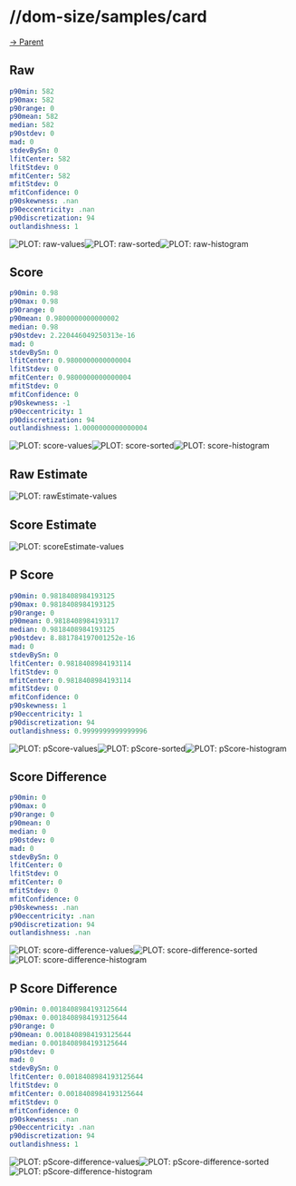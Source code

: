 
# //dom-size/samples/card

[→ Parent](../..)


## Raw


```yaml
p90min: 582
p90max: 582
p90range: 0
p90mean: 582
median: 582
p90stdev: 0
mad: 0
stdevBySn: 0
lfitCenter: 582
lfitStdev: 0
mfitCenter: 582
mfitStdev: 0
mfitConfidence: 0
p90skewness: .nan
p90eccentricity: .nan
p90discretization: 94
outlandishness: 1

```

![PLOT: raw-values](./raw/values.svg)![PLOT: raw-sorted](./raw/sorted.svg)![PLOT: raw-histogram](./raw/histogram.svg)
## Score


```yaml
p90min: 0.98
p90max: 0.98
p90range: 0
p90mean: 0.9800000000000002
median: 0.98
p90stdev: 2.220446049250313e-16
mad: 0
stdevBySn: 0
lfitCenter: 0.9800000000000004
lfitStdev: 0
mfitCenter: 0.9800000000000004
mfitStdev: 0
mfitConfidence: 0
p90skewness: -1
p90eccentricity: 1
p90discretization: 94
outlandishness: 1.0000000000000004

```

![PLOT: score-values](./score/values.svg)![PLOT: score-sorted](./score/sorted.svg)![PLOT: score-histogram](./score/histogram.svg)
## Raw Estimate

![PLOT: rawEstimate-values](./rawEstimate/values.svg)
## Score Estimate

![PLOT: scoreEstimate-values](./scoreEstimate/values.svg)
## P Score


```yaml
p90min: 0.9818408984193125
p90max: 0.9818408984193125
p90range: 0
p90mean: 0.9818408984193117
median: 0.9818408984193125
p90stdev: 8.881784197001252e-16
mad: 0
stdevBySn: 0
lfitCenter: 0.9818408984193114
lfitStdev: 0
mfitCenter: 0.9818408984193114
mfitStdev: 0
mfitConfidence: 0
p90skewness: 1
p90eccentricity: 1
p90discretization: 94
outlandishness: 0.9999999999999996

```

![PLOT: pScore-values](./pScore/values.svg)![PLOT: pScore-sorted](./pScore/sorted.svg)![PLOT: pScore-histogram](./pScore/histogram.svg)
## Score Difference


```yaml
p90min: 0
p90max: 0
p90range: 0
p90mean: 0
median: 0
p90stdev: 0
mad: 0
stdevBySn: 0
lfitCenter: 0
lfitStdev: 0
mfitCenter: 0
mfitStdev: 0
mfitConfidence: 0
p90skewness: .nan
p90eccentricity: .nan
p90discretization: 94
outlandishness: .nan

```

![PLOT: score-difference-values](./score-difference/values.svg)![PLOT: score-difference-sorted](./score-difference/sorted.svg)![PLOT: score-difference-histogram](./score-difference/histogram.svg)
## P Score Difference


```yaml
p90min: 0.0018408984193125644
p90max: 0.0018408984193125644
p90range: 0
p90mean: 0.0018408984193125644
median: 0.0018408984193125644
p90stdev: 0
mad: 0
stdevBySn: 0
lfitCenter: 0.0018408984193125644
lfitStdev: 0
mfitCenter: 0.0018408984193125644
mfitStdev: 0
mfitConfidence: 0
p90skewness: .nan
p90eccentricity: .nan
p90discretization: 94
outlandishness: 1

```

![PLOT: pScore-difference-values](./pScore-difference/values.svg)![PLOT: pScore-difference-sorted](./pScore-difference/sorted.svg)![PLOT: pScore-difference-histogram](./pScore-difference/histogram.svg)